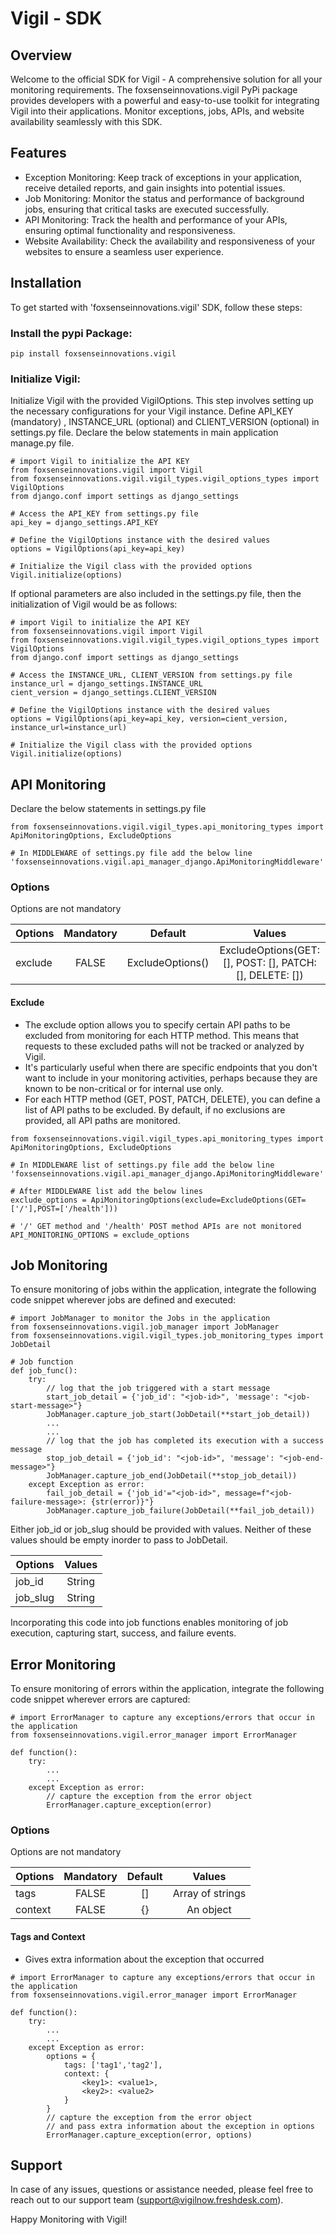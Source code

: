 # Vigil - SDK

## Overview

Welcome to the official SDK for Vigil - A comprehensive solution for all your monitoring requirements. The foxsenseinnovations.vigil PyPi package provides developers with a powerful and easy-to-use toolkit for integrating Vigil into their applications. Monitor exceptions, jobs, APIs, and website availability seamlessly with this SDK.

## Features

- Exception Monitoring: Keep track of exceptions in your application, receive detailed reports, and gain insights into potential issues.
- Job Monitoring: Monitor the status and performance of background jobs, ensuring that critical tasks are executed successfully.
- API Monitoring: Track the health and performance of your APIs, ensuring optimal functionality and responsiveness.
- Website Availability: Check the availability and responsiveness of your websites to ensure a seamless user experience.

## Installation

To get started with 'foxsenseinnovations.vigil' SDK, follow these steps:

### Install the pypi Package:

```
pip install foxsenseinnovations.vigil
```

### Initialize Vigil:

Initialize Vigil with the provided VigilOptions. This step involves setting up the necessary configurations for your Vigil instance. Define API_KEY (mandatory) , INSTANCE_URL (optional) and CLIENT_VERSION (optional) in settings.py file. Declare the below statements in main application manage.py file.

```
# import Vigil to initialize the API KEY
from foxsenseinnovations.vigil import Vigil
from foxsenseinnovations.vigil.vigil_types.vigil_options_types import VigilOptions
from django.conf import settings as django_settings

# Access the API_KEY from settings.py file
api_key = django_settings.API_KEY

# Define the VigilOptions instance with the desired values
options = VigilOptions(api_key=api_key)

# Initialize the Vigil class with the provided options
Vigil.initialize(options)
```

If optional parameters are also included in the settings.py file, then the initialization of Vigil would be as follows:

```
# import Vigil to initialize the API KEY
from foxsenseinnovations.vigil import Vigil
from foxsenseinnovations.vigil.vigil_types.vigil_options_types import VigilOptions
from django.conf import settings as django_settings

# Access the INSTANCE_URL, CLIENT_VERSION from settings.py file
instance_url = django_settings.INSTANCE_URL
cient_version = django_settings.CLIENT_VERSION

# Define the VigilOptions instance with the desired values
options = VigilOptions(api_key=api_key, version=cient_version, instance_url=instance_url)

# Initialize the Vigil class with the provided options
Vigil.initialize(options)
```

## API Monitoring

Declare the below statements in settings.py file

```
from foxsenseinnovations.vigil.vigil_types.api_monitoring_types import ApiMonitoringOptions, ExcludeOptions

# In MIDDLEWARE of settings.py file add the below line
'foxsenseinnovations.vigil.api_manager_django.ApiMonitoringMiddleware'
```

### Options

Options are not mandatory

| Options | Mandatory |     Default      |                          Values                          |
| ------- | :-------: | :--------------: | :------------------------------------------------------: |
| exclude |   FALSE   | ExcludeOptions() | ExcludeOptions(GET: [], POST: [], PATCH: [], DELETE: []) |

#### Exclude

- The exclude option allows you to specify certain API paths to be excluded from monitoring for each HTTP method. This means that requests to these excluded paths will not be tracked or analyzed by Vigil.
- It's particularly useful when there are specific endpoints that you don't want to include in your monitoring activities, perhaps because they are known to be non-critical or for internal use only.
- For each HTTP method (GET, POST, PATCH, DELETE), you can define a list of API paths to be excluded. By default, if no exclusions are provided, all API paths are monitored.

```
from foxsenseinnovations.vigil.vigil_types.api_monitoring_types import ApiMonitoringOptions, ExcludeOptions

# In MIDDLEWARE list of settings.py file add the below line
'foxsenseinnovations.vigil.api_manager_django.ApiMonitoringMiddleware'

# After MIDDLEWARE list add the below lines
exclude_options = ApiMonitoringOptions(exclude=ExcludeOptions(GET=['/'],POST=['/health']))

# '/' GET method and '/health' POST method APIs are not monitored
API_MONITORING_OPTIONS = exclude_options
```

## Job Monitoring

To ensure monitoring of jobs within the application, integrate the following code snippet wherever jobs are defined and executed:

```
# import JobManager to monitor the Jobs in the application
from foxsenseinnovations.vigil.job_manager import JobManager
from foxsenseinnovations.vigil.vigil_types.job_monitoring_types import JobDetail

# Job function
def job_func():
    try:
        // log that the job triggered with a start message
        start_job_detail = {'job_id': "<job-id>", 'message': "<job-start-message>"}
        JobManager.capture_job_start(JobDetail(**start_job_detail))
        ...
        ...
        // log that the job has completed its execution with a success message
        stop_job_detail = {'job_id': "<job-id>", 'message': "<job-end-message>"}
        JobManager.capture_job_end(JobDetail(**stop_job_detail))
    except Exception as error:
        fail_job_detail = {'job_id'="<job-id>", message=f"<job-failure-message>: {str(error)}"}
        JobManager.capture_job_failure(JobDetail(**fail_job_detail))
```

Either job_id or job_slug should be provided with values. Neither of these values should be empty inorder to pass to JobDetail.

| Options   |      Values      |
| -------   | :--------------: |
| job_id    |      String      |
| job_slug  |      String      |

Incorporating this code into job functions enables monitoring of job execution, capturing start, success, and failure events.

## Error Monitoring

To ensure monitoring of errors within the application, integrate the following code snippet wherever errors are captured:

```
# import ErrorManager to capture any exceptions/errors that occur in the application
from foxsenseinnovations.vigil.error_manager import ErrorManager

def function():
    try:
        ...
        ...
    except Exception as error:
        // capture the exception from the error object
        ErrorManager.capture_exception(error)
```

### Options

Options are not mandatory

| Options | Mandatory | Default |      Values      |
| ------- | :-------: | :-----: | :--------------: |
| tags    |   FALSE   |   []    | Array of strings |
| context |   FALSE   |   {}    |    An object     |

#### Tags and Context

- Gives extra information about the exception that occurred

```
# import ErrorManager to capture any exceptions/errors that occur in the application
from foxsenseinnovations.vigil.error_manager import ErrorManager

def function():
    try:
        ...
        ...
    except Exception as error:
        options = {
            tags: ['tag1','tag2'],
            context: {
                <key1>: <value1>,
                <key2>: <value2>
            }
        }
        // capture the exception from the error object
        // and pass extra information about the exception in options
        ErrorManager.capture_exception(error, options)
```

## Support

In case of any issues, questions or assistance needed, please feel free to reach out to our support team (support@vigilnow.freshdesk.com).

Happy Monitoring with Vigil!
